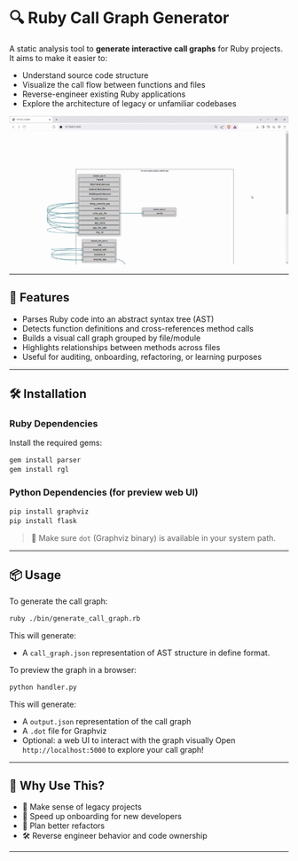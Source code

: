 # 🔍 Ruby Call Graph Generator

A static analysis tool to **generate interactive call graphs** for Ruby projects.  
It aims to make it easier to:

- Understand source code structure
- Visualize the call flow between functions and files
- Reverse-engineer existing Ruby applications
- Explore the architecture of legacy or unfamiliar codebases

![Example Output](./data/call-graph.gif)

---

## 🚀 Features

- Parses Ruby code into an abstract syntax tree (AST)
- Detects function definitions and cross-references method calls
- Builds a visual call graph grouped by file/module
- Highlights relationships between methods across files
- Useful for auditing, onboarding, refactoring, or learning purposes

---

## 🛠 Installation

### Ruby Dependencies

Install the required gems:

```bash
gem install parser
gem install rgl
```

### Python Dependencies (for preview web UI)

```bash
pip install graphviz
pip install flask
```

> 📝 Make sure `dot` (Graphviz binary) is available in your system path.

---

## 📦 Usage

To generate the call graph:

```bash
ruby ./bin/generate_call_graph.rb
```

This will generate:

- A `call_graph.json` representation of AST structure in define format.

To preview the graph in a browser:

```bash
python handler.py
```
This will generate:

- A `output.json` representation of the call graph
- A `.dot` file for Graphviz
- Optional: a web UI to interact with the graph visually
Open `http://localhost:5000` to explore your call graph!

---

## 🧠 Why Use This?

- 📖 Make sense of legacy projects
- 🚀 Speed up onboarding for new developers
- 🧹 Plan better refactors
- 🛠 Reverse engineer behavior and code ownership

---
